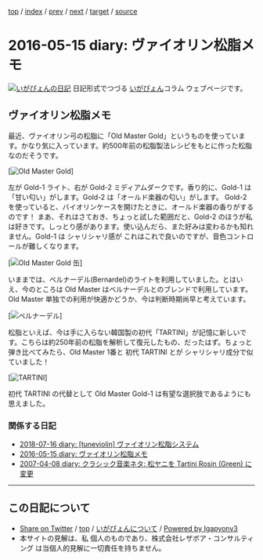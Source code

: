 [top](../index.html) 
 / [index](index.html) 
 / [prev](ig160514.html) 
 / [next](ig160517.html) 
 / [target](https://www.igapyon.jp/igapyon/diary/2016/ig160515.html) 
 / [source](https://github.com/igapyon/diary/blob/master/2016/ig160515.src.md) 

2016-05-15 diary: ヴァイオリン松脂メモ
=====================================================================================================
[![いがぴょんの日記](https://www.igapyon.jp/igapyon/diary/images/iga200306s.jpg "いがぴょん")](https://www.igapyon.jp/igapyon/diary/memo/memoigapyon.html) 日記形式でつづる [いがぴょん](https://www.igapyon.jp/igapyon/diary/memo/memoigapyon.html)コラム ウェブページです。

## ヴァイオリン松脂メモ

最近、ヴァイオリン弓の松脂に「Old Master Gold」というものを使っています。かなり気に入っています。約500年前の松脂製法レシピをもとに作った松脂なのだそうです。

[![Old Master Gold](http://www.igapyon.jp/igapyon/diary/images/2016/20160514201829.jpg "Old Master Gold")]

左が Gold-1 ライト、右が Gold-2 ミディアムダークです。香り的に、Gold-1 は「甘い匂い」がします。Gold-2 は「オールド楽器の匂い」がします。
Gold-2 を使っていると、バイオリンケースを開けたときに、オールド楽器の香りがするのです！
まあ、それはさておき、ちょっと試した範囲だと、Gold-2 のほうが私は好きです。しっとり感があります。使い込んだら、また好みは変わるかも知れません。Gold-1 は シャリシャリ感が これはこれで良いのですが、音色コントロールが難しくなります。

[![Old Master Gold 缶](http://www.igapyon.jp/igapyon/diary/images/2016/20160514201919.jpg "Old Master Gold 缶")]

いままでは、ベルナーデル(Bernardel)のライトを利用していました。とはいえ、今のところは Old Master はベルナーデルとのブレンドで利用しています。Old Master 単独での利用が快適かどうか、今は判断時期尚早と考えています。

[![ベルナーデル](http://www.igapyon.jp/igapyon/diary/images/2016/20160514201742.jpg "ベルナーデル")]

松脂といえば、今は手に入らない韓国製の初代「TARTINI」が記憶に新しいです。こちらは約250年前の松脂を解析して復元したもの、だったはず。ちょっと弾き比べてみたら、Old Master 1番と 初代 TARTINI とが シャリシャリ成分で似ていました！

[![TARTINI](http://www.igapyon.jp/igapyon/diary/images/2016/20160514201629.jpg "TARTINI")]

初代 TARTINI の代替として Old Master Gold-1 は有望な選択肢であるようにも思えました。

### 関係する日記

- [2018-07-16 diary: [tuneviolin] ヴァイオリン松脂システム](https://www.igapyon.jp/igapyon/diary/2018/ig180716.html)
- [2016-05-15 diary: ヴァイオリン松脂メモ](https://www.igapyon.jp/igapyon/diary/2016/ig160515.html)
- [2007-04-08 diary: クラシック音楽ネタ: 松ヤニを Tartini Rosin (Green) に変更](https://www.igapyon.jp/igapyon/diary/2007/ig070408.html)


----------------------------------------------------------------------------------------------------

## この日記について

* [Share on Twitter](https://twitter.com/intent/tweet?hashtags=igapyon%2Cdiary%2C%E3%81%84%E3%81%8C%E3%81%B4%E3%82%87%E3%82%93&text=%E3%83%B4%E3%82%A1%E3%82%A4%E3%82%AA%E3%83%AA%E3%83%B3%E6%9D%BE%E8%84%82%E3%83%A1%E3%83%A2&url=https%3A%2F%2Fwww.igapyon.jp%2Figapyon%2Fdiary%2F2016%2Fig160515.html) / [top](../index.html) / [いがぴょんについて](https://www.igapyon.jp/igapyon/diary/memo/memoigapyon.html) / [Powered by Igapyonv3](https://github.com/igapyon/igapyonv3)
* 本サイトの見解は、私 個人のものであり、株式会社レザボア・コンサルティング は当個人的見解に一切責任を持ちません。 

